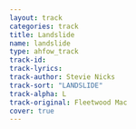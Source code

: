 ```yaml
---
layout: track
categories: track
title: Landslide
name: landslide
type: ahfow_track
track-id: 
track-lyrics: 
track-author: Stevie Nicks
track-sort: "LANDSLIDE"
track-alpha: L
track-original: Fleetwood Mac
cover: true
---
```

